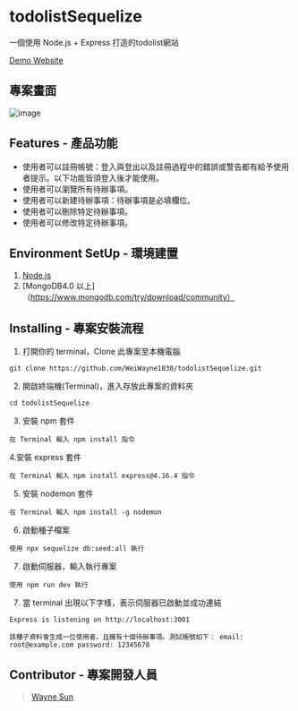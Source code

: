 # todolistSequelize
一個使用 Node.js + Express 打造的todolist網站

[Demo Website](http://localhost:3001/)

## 專案畫面
![image]([https://github.com/WeiWayne1030/restaurantList/blob/main/public/index.png](https://github.com/WeiWayne1030/todolistSequelize/blob/1316a190dec2e27c6c41f4588c1a63fe6f422949/img/%E6%88%AA%E5%9C%96%202023-05-12%20%E4%B8%8B%E5%8D%888.25.21.png))


## Features - 產品功能
* 使用者可以註冊帳號：登入與登出以及註冊過程中的錯誤或警告都有給予使用者提示。以下功能皆須登入後才能使用。
* 使用者可以瀏覽所有待辦事項。
* 使用者可以新建待辦事項：待辦事項是必填欄位。
* 使用者可以刪除特定待辦事項。
* 使用者可以修改特定待辦事項。

## Environment SetUp - 環境建置

1. [Node.js](https://nodejs.org/en/)
2. [MongoDB4.0 以上]（https://www.mongodb.com/try/download/community）

## Installing - 專案安裝流程

1. 打開你的 terminal，Clone 此專案至本機電腦

```
git clone https://github.com/WeiWayne1030/todolistSequelize.git
```

2. 開啟終端機(Terminal)，進入存放此專案的資料夾

```
cd todolistSequelize
```

3. 安裝 npm 套件

```
在 Terminal 輸入 npm install 指令
```

4.安裝 express 套件

```
在 Terminal 輸入 npm install express@4.16.4 指令
```

5. 安裝 nodemon 套件

```
在 Terminal 輸入 npm install -g nodemon
```

6. 啟動種子檔案

```
使用 npx sequelize db:seed:all 執行
```

7. 啟動伺服器，輸入執行專案

```
使用 npm run dev 執行
```

7. 當 terminal 出現以下字樣，表示伺服器已啟動並成功連結

```
Express is listening on http://localhost:3001
```
```
該種子資料會生成一位使用者，且擁有十個待辦事項。測試帳號如下： email: root@example.com password: 12345678
```
## Contributor - 專案開發人員

> [Wayne Sun]([https://github.com/WeiWayne1030])
